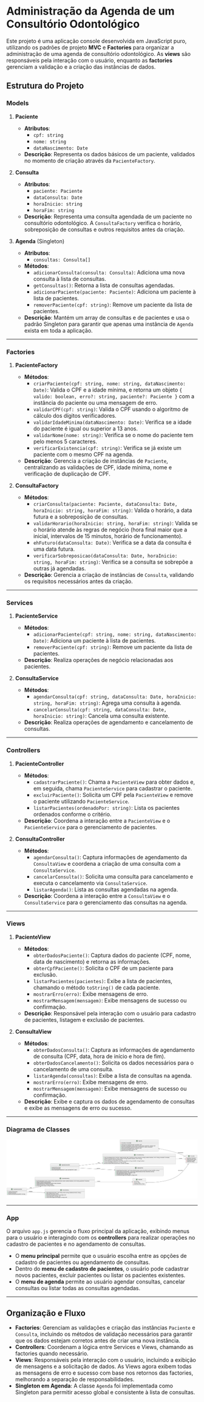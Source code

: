 # **Administração da Agenda de um Consultório Odontológico**

Este projeto é uma aplicação console desenvolvida em JavaScript puro, utilizando os padrões de projeto **MVC** e **Factories** para organizar a administração de uma agenda de consultório odontológico. As **views** são responsáveis pela interação com o usuário, enquanto as **factories** gerenciam a validação e a criação das instâncias de dados.

## **Estrutura do Projeto**

### **Models**

1. **Paciente**

   - **Atributos**:
     - `cpf: string`
     - `nome: string`
     - `dataNascimento: Date`
   - **Descrição**: Representa os dados básicos de um paciente, validados no momento de criação através da `PacienteFactory`.

2. **Consulta**

   - **Atributos**:
     - `paciente: Paciente`
     - `dataConsulta: Date`
     - `horaInicio: string`
     - `horaFim: string`
   - **Descrição**: Representa uma consulta agendada de um paciente no consultório odontológico. A `ConsultaFactory` verifica o horário, sobreposição de consultas e outros requisitos antes da criação.

3. **Agenda** (Singleton)
   - **Atributos**:
     - `consultas: Consulta[]`
   - **Métodos**:
     - `adicionarConsulta(consulta: Consulta)`: Adiciona uma nova consulta à lista de consultas.
     - `getConsultas()`: Retorna a lista de consultas agendadas.
     - `adicionarPaciente(paciente: Paciente)`: Adiciona um paciente à lista de pacientes.
     - `removerPaciente(cpf: string)`: Remove um paciente da lista de pacientes.
   - **Descrição**: Mantém um array de consultas e de pacientes e usa o padrão Singleton para garantir que apenas uma instância de `Agenda` exista em toda a aplicação.

---

### **Factories**

1. **PacienteFactory**

   - **Métodos**:
     - `criarPaciente(cpf: string, nome: string, dataNascimento: Date)`: Valida o CPF e a idade mínima, e retorna um objeto `{ valido: boolean, erro?: string, paciente?: Paciente }` com a instância do paciente ou uma mensagem de erro.
     - `validarCPF(cpf: string)`: Valida o CPF usando o algoritmo de cálculo dos dígitos verificadores.
     - `validarIdadeMinima(dataNascimento: Date)`: Verifica se a idade do paciente é igual ou superior a 13 anos.
     - `validarNome(nome: string)`: Verifica se o nome do paciente tem pelo menos 5 caracteres.
     - `verificarExistencia(cpf: string)`: Verifica se já existe um paciente com o mesmo CPF na agenda.
   - **Descrição**: Gerencia a criação de instâncias de `Paciente`, centralizando as validações de CPF, idade mínima, nome e verificação de duplicação de CPF.

2. **ConsultaFactory**
   - **Métodos**:
     - `criarConsulta(paciente: Paciente, dataConsulta: Date, horaInicio: string, horaFim: string)`: Valida o horário, a data futura e a sobreposição de consultas.
     - `validarHorario(horaInicio: string, horaFim: string)`: Valida se o horário atende às regras de negócio (hora final maior que a inicial, intervalos de 15 minutos, horário de funcionamento).
     - `ehFuturo(dataConsulta: Date)`: Verifica se a data da consulta é uma data futura.
     - `verificarSobreposicao(dataConsulta: Date, horaInicio: string, horaFim: string)`: Verifica se a consulta se sobrepõe a outras já agendadas.
   - **Descrição**: Gerencia a criação de instâncias de `Consulta`, validando os requisitos necessários antes da criação.

---

### **Services**

1. **PacienteService**

   - **Métodos**:
     - `adicionarPaciente(cpf: string, nome: string, dataNascimento: Date)`: Adiciona um paciente à lista de pacientes.
     - `removerPaciente(cpf: string)`: Remove um paciente da lista de pacientes.
   - **Descrição**: Realiza operações de negócio relacionadas aos pacientes.

2. **ConsultaService**
   - **Métodos**:
     - `agendarConsulta(cpf: string, dataConsulta: Date, horaInicio: string, horaFim: string)`: Agrega uma consulta à agenda.
     - `cancelarConsulta(cpf: string, dataConsulta: Date, horaInicio: string)`: Cancela uma consulta existente.
   - **Descrição**: Realiza operações de agendamento e cancelamento de consultas.

---

### **Controllers**

1. **PacienteController**

   - **Métodos**:
     - `cadastrarPaciente()`: Chama a `PacienteView` para obter dados e, em seguida, chama `PacienteService` para cadastrar o paciente.
     - `excluirPaciente()`: Solicita um CPF pela `PacienteView` e remove o paciente utilizando `PacienteService`.
     - `listarPacientes(ordenadoPor: string)`: Lista os pacientes ordenados conforme o critério.
   - **Descrição**: Coordena a interação entre a `PacienteView` e o `PacienteService` para o gerenciamento de pacientes.

2. **ConsultaController**
   - **Métodos**:
     - `agendarConsulta()`: Captura informações de agendamento da `ConsultaView` e coordena a criação de uma consulta com a `ConsultaService`.
     - `cancelarConsulta()`: Solicita uma consulta para cancelamento e executa o cancelamento via `ConsultaService`.
     - `listarAgenda()`: Lista as consultas agendadas na agenda.
   - **Descrição**: Coordena a interação entre a `ConsultaView` e o `ConsultaService` para o gerenciamento das consultas na agenda.

---

### **Views**

1. **PacienteView**

   - **Métodos**:
     - `obterDadosPaciente()`: Captura dados do paciente (CPF, nome, data de nascimento) e retorna as informações.
     - `obterCpfPaciente()`: Solicita o CPF de um paciente para exclusão.
     - `listarPacientes(pacientes)`: Exibe a lista de pacientes, chamando o método `toString()` de cada paciente.
     - `mostrarErro(erro)`: Exibe mensagens de erro.
     - `mostrarMensagem(mensagem)`: Exibe mensagens de sucesso ou confirmação.
   - **Descrição**: Responsável pela interação com o usuário para cadastro de pacientes, listagem e exclusão de pacientes.

2. **ConsultaView**
   - **Métodos**:
     - `obterDadosConsulta()`: Captura as informações de agendamento de consulta (CPF, data, hora de início e hora de fim).
     - `obterDadosCancelamento()`: Solicita os dados necessários para o cancelamento de uma consulta.
     - `listarAgenda(consultas)`: Exibe a lista de consultas na agenda.
     - `mostrarErro(erro)`: Exibe mensagens de erro.
     - `mostrarMensagem(mensagem)`: Exibe mensagens de sucesso ou confirmação.
   - **Descrição**: Exibe e captura os dados de agendamento de consultas e exibe as mensagens de erro ou sucesso.

---

### Diagrama de Classes

![Diagrama de classes](../diagrama_de_classes/diagrama_de_classe.svg)

---

### **App**

O arquivo `app.js` gerencia o fluxo principal da aplicação, exibindo menus para o usuário e interagindo com os **controllers** para realizar operações no cadastro de pacientes e no agendamento de consultas.

- O **menu principal** permite que o usuário escolha entre as opções de cadastro de pacientes ou agendamento de consultas.
- Dentro do **menu de cadastro de pacientes**, o usuário pode cadastrar novos pacientes, excluir pacientes ou listar os pacientes existentes.
- O **menu de agenda** permite ao usuário agendar consultas, cancelar consultas ou listar todas as consultas agendadas.

---

## **Organização e Fluxo**

- **Factories**: Gerenciam as validações e criação das instâncias `Paciente` e `Consulta`, incluindo os métodos de validação necessários para garantir que os dados estejam corretos antes de criar uma nova instância.
- **Controllers**: Coordenam a lógica entre Services e Views, chamando as factories quando necessário.
- **Views**: Responsáveis pela interação com o usuário, incluindo a exibição de mensagens e a solicitação de dados. As Views agora exibem todas as mensagens de erro e sucesso com base nos retornos das factories, melhorando a separação de responsabilidades.
- **Singleton em Agenda**: A classe `Agenda` foi implementada como Singleton para permitir acesso global e consistente à lista de consultas.
